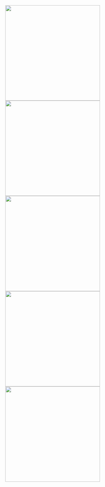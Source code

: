 <img src="https://github.com/user-attachments/assets/c6d8e4ce-8c3c-47cb-8784-89685680eade" width="300">
<img src="https://github.com/user-attachments/assets/8f4f8c0c-fd7e-410e-bd2a-da6e1bfe9fd0" width="300">
<img src="https://github.com/user-attachments/assets/68946299-e4ec-4024-a6b5-c363c7ddd922" width="300">
<img src="https://github.com/user-attachments/assets/f58da09b-3613-4b52-bd31-5cdf602a84dc" width="300">
<img src="https://github.com/user-attachments/assets/ee239d0c-3c1f-4961-9e05-0491007f04f1" width="300">


